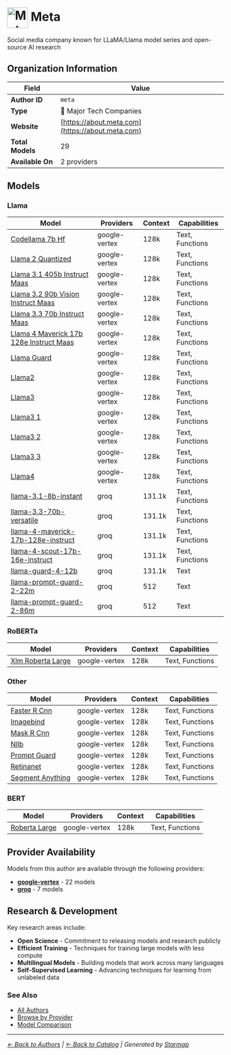 # <img src="https://raw.githubusercontent.com/agentstation/starmap/master/internal/embedded/logos/meta.svg" alt="Meta logo" width="48" height="48" style="vertical-align: middle;"> Meta
  
  
  
Social media company known for LLaMA/Llama model series and open-source AI research
  
  
## Organization Information
  
| Field | Value |
|---------|---------|
| **Author ID** | `meta` |
| **Type** | 🏢 Major Tech Companies |
| **Website** | [https://about.meta.com](https://about.meta.com) |
| **Total Models** | 29 |
| **Available On** | 2 providers |

  
## Models
  
### Llama
  
| Model | Providers | Context | Capabilities |
|---------|---------|---------|---------|
| [Codellama 7b Hf](./models/codellama-7b-hf-at-codellama-7b-hf.md) | google-vertex | 128k | Text, Functions |
| [Llama 2 Quantized](./models/llama-2-quantized-at-llama-2-7b-chat-gptq.md) | google-vertex | 128k | Text, Functions |
| [Llama 3.1 405b Instruct Maas](./models/llama-3.1-405b-instruct-maas-at-001.md) | google-vertex | 128k | Text, Functions |
| [Llama 3.2 90b Vision Instruct Maas](./models/llama-3.2-90b-vision-instruct-maas-at-001.md) | google-vertex | 128k | Text, Functions |
| [Llama 3.3 70b Instruct Maas](./models/llama-3.3-70b-instruct-maas-at-001.md) | google-vertex | 128k | Text, Functions |
| [Llama 4 Maverick 17b 128e Instruct Maas](./models/llama-4-maverick-17b-128e-instruct-maas-at-001.md) | google-vertex | 128k | Text, Functions |
| [Llama Guard](./models/llama-guard-at-llama-guard-4-12b.md) | google-vertex | 128k | Text, Functions |
| [Llama2](./models/llama2-at-llama-2-7b.md) | google-vertex | 128k | Text, Functions |
| [Llama3](./models/llama3-at-meta-llama-3-8b.md) | google-vertex | 128k | Text, Functions |
| [Llama3 1](./models/llama3_1-at-llama-3.1-8b-instruct.md) | google-vertex | 128k | Text, Functions |
| [Llama3 2](./models/llama3-2-at-llama-3.2-90b-vision.md) | google-vertex | 128k | Text, Functions |
| [Llama3 3](./models/llama3-3-at-llama-3.3-70b-instruct.md) | google-vertex | 128k | Text, Functions |
| [Llama4](./models/llama4-at-llama-4-maverick-17b-128e-instruct.md) | google-vertex | 128k | Text, Functions |
| [llama-3.1-8b-instant](./models/llama-3.1-8b-instant.md) | groq | 131.1k | Text, Functions |
| [llama-3.3-70b-versatile](./models/llama-3.3-70b-versatile.md) | groq | 131.1k | Text, Functions |
| [llama-4-maverick-17b-128e-instruct](./models/meta-llama-llama-4-maverick-17b-128e-instruct.md) | groq | 131.1k | Text, Functions |
| [llama-4-scout-17b-16e-instruct](./models/meta-llama-llama-4-scout-17b-16e-instruct.md) | groq | 131.1k | Text, Functions |
| [llama-guard-4-12b](./models/meta-llama-llama-guard-4-12b.md) | groq | 131.1k | Text |
| [llama-prompt-guard-2-22m](./models/meta-llama-llama-prompt-guard-2-22m.md) | groq | 512 | Text |
| [llama-prompt-guard-2-86m](./models/meta-llama-llama-prompt-guard-2-86m.md) | groq | 512 | Text |

  
### RoBERTa
  
| Model | Providers | Context | Capabilities |
|---------|---------|---------|---------|
| [Xlm Roberta Large](./models/xlm-roberta-large-at-xlm-roberta-large.md) | google-vertex | 128k | Text, Functions |

  
### Other
  
| Model | Providers | Context | Capabilities |
|---------|---------|---------|---------|
| [Faster R Cnn](./models/faster-r-cnn-at-001.md) | google-vertex | 128k | Text, Functions |
| [Imagebind](./models/imagebind-at-imagebind-feature-embedding-generation.md) | google-vertex | 128k | Text, Functions |
| [Mask R Cnn](./models/mask-r-cnn-at-001.md) | google-vertex | 128k | Text, Functions |
| [Nllb](./models/nllb-at-nllb-200-distilled-600m.md) | google-vertex | 128k | Text, Functions |
| [Prompt Guard](./models/prompt-guard-at-llama-prompt-guard-2-22m.md) | google-vertex | 128k | Text, Functions |
| [Retinanet](./models/retinanet-at-001.md) | google-vertex | 128k | Text, Functions |
| [Segment Anything](./models/segment-anything-at-sam-vit-large.md) | google-vertex | 128k | Text, Functions |

  
### BERT
  
| Model | Providers | Context | Capabilities |
|---------|---------|---------|---------|
| [Roberta Large](./models/roberta-large-at-roberta-large.md) | google-vertex | 128k | Text, Functions |

  
## Provider Availability
  
Models from this author are available through the following providers:
  
  
- **[google-vertex](../../providers/google-vertex/)** - 22 models
- **[groq](../../providers/groq/)** - 7 models
  
## Research & Development
  
Key research areas include:
- **Open Science** - Commitment to releasing models and research publicly
- **Efficient Training** - Techniques for training large models with less compute
- **Multilingual Models** - Building models that work across many languages
- **Self-Supervised Learning** - Advancing techniques for learning from unlabeled data
  
### See Also
  
- [All Authors](../)
- [Browse by Provider](../../providers/)
- [Model Comparison](../../models/)
  
---
*_[← Back to Authors](../) | [← Back to Catalog](../../) | Generated by [Starmap](https://github.com/agentstation/starmap)_*